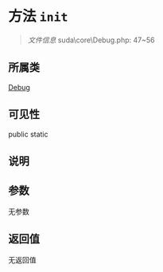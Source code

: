 # 方法 `init`

> *文件信息* suda\core\Debug.php: 47~56

## 所属类 

[Debug](../Debug.md)

## 可见性

 public static

## 说明



## 参数


无参数


## 返回值

无返回值

